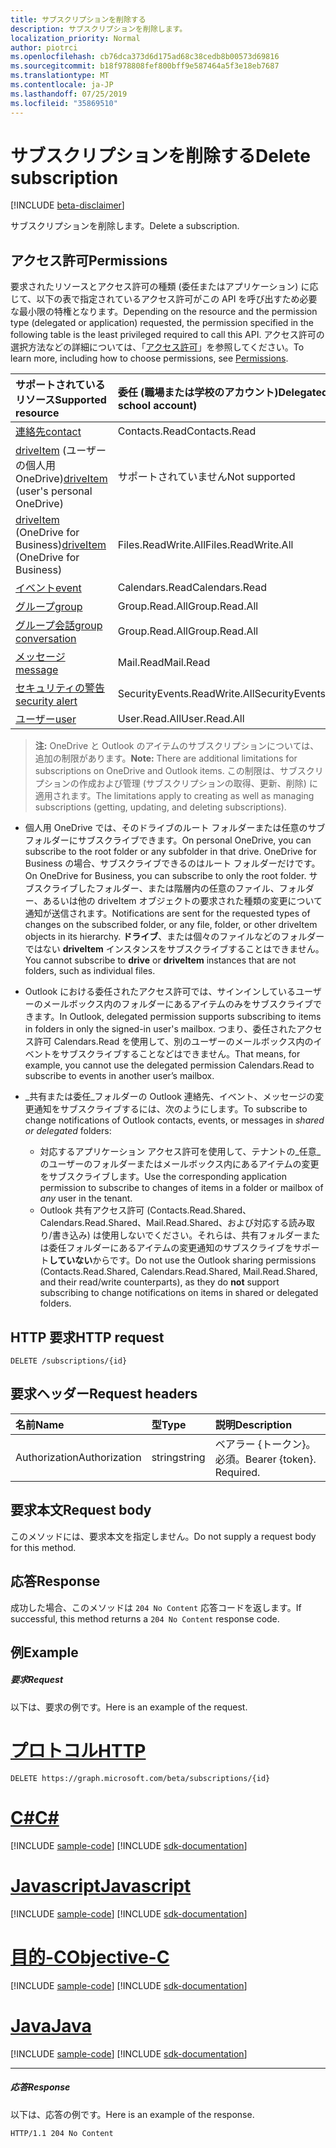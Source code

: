 ```yaml
---
title: サブスクリプションを削除する
description: サブスクリプションを削除します。
localization_priority: Normal
author: piotrci
ms.openlocfilehash: cb76dca373d6d175ad68c38cedb8b00573d69816
ms.sourcegitcommit: b18f978808fef800bff9e587464a5f3e18eb7687
ms.translationtype: MT
ms.contentlocale: ja-JP
ms.lasthandoff: 07/25/2019
ms.locfileid: "35869510"
---
```

# <a name="delete-subscription"></a><span data-ttu-id="6690e-103">サブスクリプションを削除する</span><span class="sxs-lookup"><span data-stu-id="6690e-103">Delete subscription</span></span>

[!INCLUDE [beta-disclaimer](../../includes/beta-disclaimer.md)]

<span data-ttu-id="6690e-104">サブスクリプションを削除します。</span><span class="sxs-lookup"><span data-stu-id="6690e-104">Delete a subscription.</span></span>

## <a name="permissions"></a><span data-ttu-id="6690e-105">アクセス許可</span><span class="sxs-lookup"><span data-stu-id="6690e-105">Permissions</span></span>

<span data-ttu-id="6690e-106">要求されたリソースとアクセス許可の種類 (委任またはアプリケーション) に応じて、以下の表で指定されているアクセス許可がこの API を呼び出すため必要な最小限の特権となります。</span><span class="sxs-lookup"><span data-stu-id="6690e-106">Depending on the resource and the permission type (delegated or application) requested, the permission specified in the following table is the least privileged required to call this API.</span></span> <span data-ttu-id="6690e-107">アクセス許可の選択方法などの詳細については、「[アクセス許可](/graph/permissions-reference)」を参照してください。</span><span class="sxs-lookup"><span data-stu-id="6690e-107">To learn more, including how to choose permissions, see [Permissions](/graph/permissions-reference).</span></span>

| <span data-ttu-id="6690e-108">サポートされているリソース</span><span class="sxs-lookup"><span data-stu-id="6690e-108">Supported resource</span></span> | <span data-ttu-id="6690e-109">委任 (職場または学校のアカウント)</span><span class="sxs-lookup"><span data-stu-id="6690e-109">Delegated (work or school account)</span></span> | <span data-ttu-id="6690e-110">委任 (個人用 Microsoft アカウント)</span><span class="sxs-lookup"><span data-stu-id="6690e-110">Delegated (personal Microsoft account)</span></span> | <span data-ttu-id="6690e-111">アプリケーション</span><span class="sxs-lookup"><span data-stu-id="6690e-111">Application</span></span> |
|:-----|:-----|:-----|:-----|
|[<span data-ttu-id="6690e-112">連絡先</span><span class="sxs-lookup"><span data-stu-id="6690e-112">contact</span></span>](../resources/contact.md) | <span data-ttu-id="6690e-113">Contacts.Read</span><span class="sxs-lookup"><span data-stu-id="6690e-113">Contacts.Read</span></span> | <span data-ttu-id="6690e-114">Contacts.Read</span><span class="sxs-lookup"><span data-stu-id="6690e-114">Contacts.Read</span></span> | <span data-ttu-id="6690e-115">Contacts.Read</span><span class="sxs-lookup"><span data-stu-id="6690e-115">Contacts.Read</span></span> |
|<span data-ttu-id="6690e-116">[driveItem](../resources/driveitem.md) (ユーザーの個人用 OneDrive)</span><span class="sxs-lookup"><span data-stu-id="6690e-116">[driveItem](../resources/driveitem.md) (user's personal OneDrive)</span></span> | <span data-ttu-id="6690e-117">サポートされていません</span><span class="sxs-lookup"><span data-stu-id="6690e-117">Not supported</span></span> | <span data-ttu-id="6690e-118">Files.ReadWrite</span><span class="sxs-lookup"><span data-stu-id="6690e-118">Files.ReadWrite</span></span> | <span data-ttu-id="6690e-119">サポートされていません</span><span class="sxs-lookup"><span data-stu-id="6690e-119">Not supported</span></span> |
|<span data-ttu-id="6690e-120">[driveItem](../resources/driveitem.md) (OneDrive for Business)</span><span class="sxs-lookup"><span data-stu-id="6690e-120">[driveItem](../resources/driveitem.md) (OneDrive for Business)</span></span> | <span data-ttu-id="6690e-121">Files.ReadWrite.All</span><span class="sxs-lookup"><span data-stu-id="6690e-121">Files.ReadWrite.All</span></span> | <span data-ttu-id="6690e-122">サポートされていません</span><span class="sxs-lookup"><span data-stu-id="6690e-122">Not supported</span></span> | <span data-ttu-id="6690e-123">Files.ReadWrite.All</span><span class="sxs-lookup"><span data-stu-id="6690e-123">Files.ReadWrite.All</span></span> |
|[<span data-ttu-id="6690e-124">イベント</span><span class="sxs-lookup"><span data-stu-id="6690e-124">event</span></span>](../resources/event.md) | <span data-ttu-id="6690e-125">Calendars.Read</span><span class="sxs-lookup"><span data-stu-id="6690e-125">Calendars.Read</span></span> | <span data-ttu-id="6690e-126">Calendars.Read</span><span class="sxs-lookup"><span data-stu-id="6690e-126">Calendars.Read</span></span> | <span data-ttu-id="6690e-127">Calendars.Read</span><span class="sxs-lookup"><span data-stu-id="6690e-127">Calendars.Read</span></span> |
|[<span data-ttu-id="6690e-128">グループ</span><span class="sxs-lookup"><span data-stu-id="6690e-128">group</span></span>](../resources/group.md) | <span data-ttu-id="6690e-129">Group.Read.All</span><span class="sxs-lookup"><span data-stu-id="6690e-129">Group.Read.All</span></span> | <span data-ttu-id="6690e-130">サポート対象外</span><span class="sxs-lookup"><span data-stu-id="6690e-130">Not supported</span></span> | <span data-ttu-id="6690e-131">Group.Read.All</span><span class="sxs-lookup"><span data-stu-id="6690e-131">Group.Read.All</span></span> |
|[<span data-ttu-id="6690e-132">グループ会話</span><span class="sxs-lookup"><span data-stu-id="6690e-132">group conversation</span></span>](../resources/conversation.md) | <span data-ttu-id="6690e-133">Group.Read.All</span><span class="sxs-lookup"><span data-stu-id="6690e-133">Group.Read.All</span></span> | <span data-ttu-id="6690e-134">非サポート</span><span class="sxs-lookup"><span data-stu-id="6690e-134">Not supported</span></span> | <span data-ttu-id="6690e-135">非サポート</span><span class="sxs-lookup"><span data-stu-id="6690e-135">Not supported</span></span> |
|[<span data-ttu-id="6690e-136">メッセージ</span><span class="sxs-lookup"><span data-stu-id="6690e-136">message</span></span>](../resources/message.md) | <span data-ttu-id="6690e-137">Mail.Read</span><span class="sxs-lookup"><span data-stu-id="6690e-137">Mail.Read</span></span> | <span data-ttu-id="6690e-138">Mail.Read</span><span class="sxs-lookup"><span data-stu-id="6690e-138">Mail.Read</span></span> | <span data-ttu-id="6690e-139">Mail.Read</span><span class="sxs-lookup"><span data-stu-id="6690e-139">Mail.Read</span></span> |
|[<span data-ttu-id="6690e-140">セキュリティの警告</span><span class="sxs-lookup"><span data-stu-id="6690e-140">security alert</span></span>](../resources/alert.md) | <span data-ttu-id="6690e-141">SecurityEvents.ReadWrite.All</span><span class="sxs-lookup"><span data-stu-id="6690e-141">SecurityEvents.ReadWrite.All</span></span> | <span data-ttu-id="6690e-142">サポート対象外</span><span class="sxs-lookup"><span data-stu-id="6690e-142">Not supported</span></span> | <span data-ttu-id="6690e-143">SecurityEvents.ReadWrite.All</span><span class="sxs-lookup"><span data-stu-id="6690e-143">SecurityEvents.ReadWrite.All</span></span> |
|[<span data-ttu-id="6690e-144">ユーザー</span><span class="sxs-lookup"><span data-stu-id="6690e-144">user</span></span>](../resources/user.md) | <span data-ttu-id="6690e-145">User.Read.All</span><span class="sxs-lookup"><span data-stu-id="6690e-145">User.Read.All</span></span> | <span data-ttu-id="6690e-146">User.Read.All</span><span class="sxs-lookup"><span data-stu-id="6690e-146">User.Read.All</span></span> | <span data-ttu-id="6690e-147">User.Read.All</span><span class="sxs-lookup"><span data-stu-id="6690e-147">User.Read.All</span></span> |

> <span data-ttu-id="6690e-148">**注:** OneDrive と Outlook のアイテムのサブスクリプションについては、追加の制限があります。</span><span class="sxs-lookup"><span data-stu-id="6690e-148">**Note:** There are additional limitations for subscriptions on OneDrive and Outlook items.</span></span> <span data-ttu-id="6690e-149">この制限は、サブスクリプションの作成および管理 (サブスクリプションの取得、更新、削除) に適用されます。</span><span class="sxs-lookup"><span data-stu-id="6690e-149">The limitations apply to creating as well as managing subscriptions (getting, updating, and deleting subscriptions).</span></span>

- <span data-ttu-id="6690e-150">個人用 OneDrive では、そのドライブのルート フォルダーまたは任意のサブフォルダーにサブスクライブできます。</span><span class="sxs-lookup"><span data-stu-id="6690e-150">On personal OneDrive, you can subscribe to the root folder or any subfolder in that drive.</span></span> <span data-ttu-id="6690e-151">OneDrive for Business の場合、サブスクライブできるのはルート フォルダーだけです。</span><span class="sxs-lookup"><span data-stu-id="6690e-151">On OneDrive for Business, you can subscribe to only the root folder.</span></span> <span data-ttu-id="6690e-152">サブスクライブしたフォルダー、または階層内の任意のファイル、フォルダー、あるいは他の driveItem オブジェクトの要求された種類の変更について通知が送信されます。</span><span class="sxs-lookup"><span data-stu-id="6690e-152">Notifications are sent for the requested types of changes on the subscribed folder, or any file, folder, or other driveItem objects in its hierarchy.</span></span> <span data-ttu-id="6690e-153">**ドライブ**、または個々のファイルなどのフォルダーではない **driveItem** インスタンスをサブスクライブすることはできません。</span><span class="sxs-lookup"><span data-stu-id="6690e-153">You cannot subscribe to **drive** or **driveItem** instances that are not folders, such as individual files.</span></span>

- <span data-ttu-id="6690e-154">Outlook における委任されたアクセス許可では、サインインしているユーザーのメールボックス内のフォルダーにあるアイテムのみをサブスクライブできます。</span><span class="sxs-lookup"><span data-stu-id="6690e-154">In Outlook, delegated permission supports subscribing to items in folders in only the signed-in user's mailbox.</span></span> <span data-ttu-id="6690e-155">つまり、委任されたアクセス許可 Calendars.Read を使用して、別のユーザーのメールボックス内のイベントをサブスクライブすることなどはできません。</span><span class="sxs-lookup"><span data-stu-id="6690e-155">That means, for example, you cannot use the delegated permission Calendars.Read to subscribe to events in another user’s mailbox.</span></span>
- <span data-ttu-id="6690e-156">_共有または委任_フォルダーの Outlook 連絡先、イベント、メッセージの変更通知をサブスクライブするには、次のようにします。</span><span class="sxs-lookup"><span data-stu-id="6690e-156">To subscribe to change notifications of Outlook contacts, events, or messages in _shared or delegated_ folders:</span></span>

  - <span data-ttu-id="6690e-157">対応するアプリケーション アクセス許可を使用して、テナントの_任意_のユーザーのフォルダーまたはメールボックス内にあるアイテムの変更をサブスクライブします。</span><span class="sxs-lookup"><span data-stu-id="6690e-157">Use the corresponding application permission to subscribe to changes of items in a folder or mailbox of _any_ user in the tenant.</span></span>
  - <span data-ttu-id="6690e-158">Outlook 共有アクセス許可 (Contacts.Read.Shared、Calendars.Read.Shared、Mail.Read.Shared、および対応する読み取り/書き込み) は使用しないでください。それらは、共有フォルダーまたは委任フォルダーにあるアイテムの変更通知のサブスクライブをサポート**していない**からです。</span><span class="sxs-lookup"><span data-stu-id="6690e-158">Do not use the Outlook sharing permissions (Contacts.Read.Shared, Calendars.Read.Shared, Mail.Read.Shared, and their read/write counterparts), as they do **not** support subscribing to change notifications on items in shared or delegated folders.</span></span>

## <a name="http-request"></a><span data-ttu-id="6690e-159">HTTP 要求</span><span class="sxs-lookup"><span data-stu-id="6690e-159">HTTP request</span></span>

<!-- { "blockType": "ignored" } -->

```http
DELETE /subscriptions/{id}
```

## <a name="request-headers"></a><span data-ttu-id="6690e-160">要求ヘッダー</span><span class="sxs-lookup"><span data-stu-id="6690e-160">Request headers</span></span>

| <span data-ttu-id="6690e-161">名前</span><span class="sxs-lookup"><span data-stu-id="6690e-161">Name</span></span>       | <span data-ttu-id="6690e-162">型</span><span class="sxs-lookup"><span data-stu-id="6690e-162">Type</span></span> | <span data-ttu-id="6690e-163">説明</span><span class="sxs-lookup"><span data-stu-id="6690e-163">Description</span></span>|
|:-----------|:------|:----------|
| <span data-ttu-id="6690e-164">Authorization</span><span class="sxs-lookup"><span data-stu-id="6690e-164">Authorization</span></span>  | <span data-ttu-id="6690e-165">string</span><span class="sxs-lookup"><span data-stu-id="6690e-165">string</span></span>  | <span data-ttu-id="6690e-p105">ベアラー {トークン}。必須。</span><span class="sxs-lookup"><span data-stu-id="6690e-p105">Bearer {token}. Required.</span></span> |

## <a name="request-body"></a><span data-ttu-id="6690e-168">要求本文</span><span class="sxs-lookup"><span data-stu-id="6690e-168">Request body</span></span>

<span data-ttu-id="6690e-169">このメソッドには、要求本文を指定しません。</span><span class="sxs-lookup"><span data-stu-id="6690e-169">Do not supply a request body for this method.</span></span>

## <a name="response"></a><span data-ttu-id="6690e-170">応答</span><span class="sxs-lookup"><span data-stu-id="6690e-170">Response</span></span>

<span data-ttu-id="6690e-171">成功した場合、このメソッドは `204 No Content` 応答コードを返します。</span><span class="sxs-lookup"><span data-stu-id="6690e-171">If successful, this method returns a `204 No Content` response code.</span></span>

## <a name="example"></a><span data-ttu-id="6690e-172">例</span><span class="sxs-lookup"><span data-stu-id="6690e-172">Example</span></span>

##### <a name="request"></a><span data-ttu-id="6690e-173">要求</span><span class="sxs-lookup"><span data-stu-id="6690e-173">Request</span></span>

<span data-ttu-id="6690e-174">以下は、要求の例です。</span><span class="sxs-lookup"><span data-stu-id="6690e-174">Here is an example of the request.</span></span>

# <a name="httptabhttp"></a>[<span data-ttu-id="6690e-175">プロトコル</span><span class="sxs-lookup"><span data-stu-id="6690e-175">HTTP</span></span>](#tab/http)
<!-- {
  "blockType": "request",
  "name": "delete_subscription"
}-->

```http
DELETE https://graph.microsoft.com/beta/subscriptions/{id}
```
# <a name="ctabcsharp"></a>[<span data-ttu-id="6690e-176">C#</span><span class="sxs-lookup"><span data-stu-id="6690e-176">C#</span></span>](#tab/csharp)
[!INCLUDE [sample-code](../includes/snippets/csharp/delete-subscription-csharp-snippets.md)]
[!INCLUDE [sdk-documentation](../includes/snippets/snippets-sdk-documentation-link.md)]

# <a name="javascripttabjavascript"></a>[<span data-ttu-id="6690e-177">Javascript</span><span class="sxs-lookup"><span data-stu-id="6690e-177">Javascript</span></span>](#tab/javascript)
[!INCLUDE [sample-code](../includes/snippets/javascript/delete-subscription-javascript-snippets.md)]
[!INCLUDE [sdk-documentation](../includes/snippets/snippets-sdk-documentation-link.md)]

# <a name="objective-ctabobjc"></a>[<span data-ttu-id="6690e-178">目的-C</span><span class="sxs-lookup"><span data-stu-id="6690e-178">Objective-C</span></span>](#tab/objc)
[!INCLUDE [sample-code](../includes/snippets/objc/delete-subscription-objc-snippets.md)]
[!INCLUDE [sdk-documentation](../includes/snippets/snippets-sdk-documentation-link.md)]

# <a name="javatabjava"></a>[<span data-ttu-id="6690e-179">Java</span><span class="sxs-lookup"><span data-stu-id="6690e-179">Java</span></span>](#tab/java)
[!INCLUDE [sample-code](../includes/snippets/java/delete-subscription-java-snippets.md)]
[!INCLUDE [sdk-documentation](../includes/snippets/snippets-sdk-documentation-link.md)]

---


##### <a name="response"></a><span data-ttu-id="6690e-180">応答</span><span class="sxs-lookup"><span data-stu-id="6690e-180">Response</span></span>

<span data-ttu-id="6690e-181">以下は、応答の例です。</span><span class="sxs-lookup"><span data-stu-id="6690e-181">Here is an example of the response.</span></span>
<!-- {
  "blockType": "response",
  "truncated": false,
  "@odata.type": "microsoft.graph.subscription"
} -->

```http
HTTP/1.1 204 No Content
```

<!--
{
  "type": "#page.annotation",
  "description": "Delete subscription",
  "keywords": "",
  "section": "documentation",
  "tocPath": "",
  "suppressions": [
  ]
}
-->
